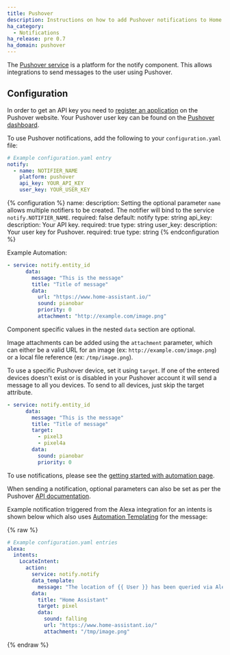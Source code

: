 ```yaml
---
title: Pushover
description: Instructions on how to add Pushover notifications to Home Assistant.
ha_category:
  - Notifications
ha_release: pre 0.7
ha_domain: pushover
---
```


The [Pushover service](https://pushover.net/) is a platform for the notify component. This allows integrations to send messages to the user using Pushover.

## Configuration

In order to get an API key you need to [register an application](https://pushover.net/apps/clone/home_assistant) on the Pushover website. Your Pushover user key can be found on the [Pushover dashboard](https://pushover.net/dashboard).

To use Pushover notifications, add the following to your `configuration.yaml` file:

```yaml
# Example configuration.yaml entry
notify:
  - name: NOTIFIER_NAME
    platform: pushover
    api_key: YOUR_API_KEY
    user_key: YOUR_USER_KEY
```

{% configuration %}
name:
  description: Setting the optional parameter `name` allows multiple notifiers to be created. The notifier will bind to the service `notify.NOTIFIER_NAME`.
  required: false
  default: notify
  type: string
api_key:
  description: Your API key.
  required: true
  type: string
user_key:
  description: Your user key for Pushover.
  required: true
  type: string
{% endconfiguration %}

Example Automation:

```yaml
- service: notify.entity_id
      data:
        message: "This is the message"
        title: "Title of message"
        data:
          url: "https://www.home-assistant.io/"
          sound: pianobar
          priority: 0
          attachment: "http://example.com/image.png"
```

Component specific values in the nested `data` section are optional.

Image attachments can be added using the `attachment` parameter, which can either be a valid URL for an image (ex: `http://example.com/image.png`) or a local file reference (ex: `/tmp/image.png`).

To use a specific Pushover device, set it using `target`. If one of the entered devices doesn't exist or is disabled in your Pushover account it will send a message to all you devices. To send to all devices, just skip the target attribute.

```yaml
- service: notify.entity_id
      data:
        message: "This is the message"
        title: "Title of message"
        target:
          - pixel3
          - pixel4a
        data:
          sound: pianobar
          priority: 0
```


To use notifications, please see the [getting started with automation page](/getting-started/automation/).

When sending a notification, optional parameters can also be set as per the Pushover [API documentation](https://pushover.net/api).

Example notification triggered from the Alexa integration for an intents is shown below which also uses [Automation Templating](/getting-started/automation-templating/) for the message:

{% raw %}

```yaml
# Example configuration.yaml entries
alexa:
  intents:
    LocateIntent:
      action:
        service: notify.notify
        data_template:
          message: "The location of {{ User }} has been queried via Alexa."
        data:
          title: "Home Assistant"
          target: pixel
          data:
            sound: falling
            url: "https://www.home-assistant.io/"
            attachment: "/tmp/image.png"
```

{% endraw %}
